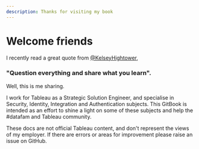 ```yaml
---
description: Thanks for visiting my book
---
```


# Welcome friends

I recently read a great quote from [@KelseyHightower](https://twitter.com/kelseyhightower/status/1343116529664069634), 

### "Question everything and share what you learn". 

Well, this is me sharing.

I work for Tableau as a Strategic Solution Engineer, and specialise in Security, Identity, Integration and Authentication subjects. This GitBook is intended as an effort to shine a light on some of these subjects and help the \#datafam and Tableau community. 

These docs are not official Tableau content, and don't represent the views of my employer. If there are errors or areas for improvement please raise an issue on GitHub.





